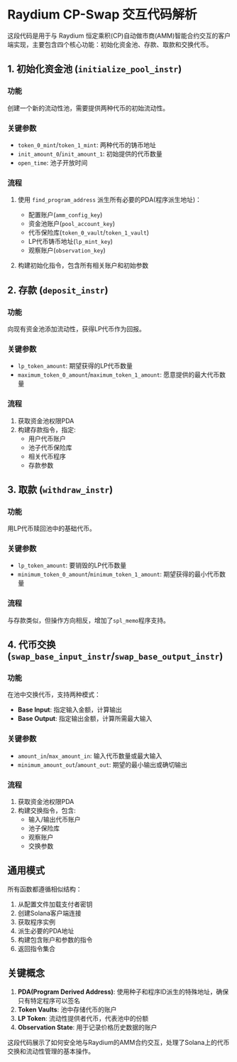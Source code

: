 # Raydium CP-Swap 交互代码解析

这段代码是用于与 Raydium 恒定乘积(CP)自动做市商(AMM)智能合约交互的客户端实现，主要包含四个核心功能：初始化资金池、存款、取款和交换代币。

## 1. 初始化资金池 (`initialize_pool_instr`)

### 功能
创建一个新的流动性池，需要提供两种代币的初始流动性。

### 关键参数
- `token_0_mint`/`token_1_mint`: 两种代币的铸币地址
- `init_amount_0`/`init_amount_1`: 初始提供的代币数量
- `open_time`: 池子开放时间

### 流程
1. 使用 `find_program_address` 派生所有必要的PDA(程序派生地址)：
   - 配置账户(`amm_config_key`)
   - 资金池账户(`pool_account_key`)
   - 代币保险库(`token_0_vault`/`token_1_vault`)
   - LP代币铸币地址(`lp_mint_key`)
   - 观察账户(`observation_key`)

2. 构建初始化指令，包含所有相关账户和初始参数

## 2. 存款 (`deposit_instr`)

### 功能
向现有资金池添加流动性，获得LP代币作为回报。

### 关键参数
- `lp_token_amount`: 期望获得的LP代币数量
- `maximum_token_0_amount`/`maximum_token_1_amount`: 愿意提供的最大代币数量

### 流程
1. 获取资金池权限PDA
2. 构建存款指令，指定:
   - 用户代币账户
   - 池子代币保险库
   - 相关代币程序
   - 存款参数

## 3. 取款 (`withdraw_instr`)

### 功能
用LP代币赎回池中的基础代币。

### 关键参数
- `lp_token_amount`: 要销毁的LP代币数量
- `minimum_token_0_amount`/`minimum_token_1_amount`: 期望获得的最小代币数量

### 流程
与存款类似，但操作方向相反，增加了`spl_memo`程序支持。

## 4. 代币交换 (`swap_base_input_instr`/`swap_base_output_instr`)

### 功能
在池中交换代币，支持两种模式：
- **Base Input**: 指定输入金额，计算输出
- **Base Output**: 指定输出金额，计算所需最大输入

### 关键参数
- `amount_in`/`max_amount_in`: 输入代币数量或最大输入
- `minimum_amount_out`/`amount_out`: 期望的最小输出或确切输出

### 流程
1. 获取资金池权限PDA
2. 构建交换指令，包含:
   - 输入/输出代币账户
   - 池子保险库
   - 观察账户
   - 交换参数

## 通用模式

所有函数都遵循相似结构：
1. 从配置文件加载支付者密钥
2. 创建Solana客户端连接
3. 获取程序实例
4. 派生必要的PDA地址
5. 构建包含账户和参数的指令
6. 返回指令集合

## 关键概念

1. **PDA(Program Derived Address)**: 使用种子和程序ID派生的特殊地址，确保只有特定程序可以签名
2. **Token Vaults**: 池中存储代币的账户
3. **LP Token**: 流动性提供者代币，代表池中的份额
4. **Observation State**: 用于记录价格历史数据的账户

这段代码展示了如何安全地与Raydium的AMM合约交互，处理了Solana上的代币交换和流动性管理的基本操作。